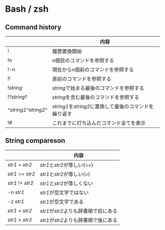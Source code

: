 # Bash / zsh

## Command history

||内容|
|--|--|
|!|履歴置換開始|
|!n|n個目のコマンドを参照する|
|!-n|現在からn個前のコマンドを参照する|
|!!|直前のコマンドを参照する|
|!*string*|*string*で始まる最後のコマンドを参照する|
|!?*string*?|*string*を含む最後のコマンドを参照する|
|^*string1*^*string2*^|*string1*を*string2*に置換して最後のコマンドを繰り返す|
|!#|これまでに打ち込んだコマンド全てを表示|

## String compareson

||内容|
|--|--|
|*str1* = *str2*|*str1*と*str2*が等しい(==)|
|*str1* == *str2*|*str1*と*str2*が等しい(=)|
|*str1* != *str2*|*str1*と*str2*が等しくない|
|-n *str1*|*str1*が空文字ではない|
|-z *str1*|*str1*が空文字である|
|*str1* < *str2*|*str1*が*str2*よりも辞書順で前にある|
|*str1* > *str2*|*str1*が*str2*よりも辞書順で後にある|
